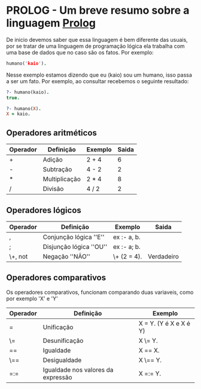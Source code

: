 
# PROLOG - Um breve resumo sobre a linguagem [Prolog](https://en.wikipedia.org/wiki/Prolog)

De inicio devemos saber que essa  linguagem é bem diferente das usuais, por se tratar de uma linguagem de programação lógica ela trabalha com uma base de dados que no caso são os fatos. Por exemplo:
```prolog
humano('kaio').
```
Nesse exemplo estamos dizendo que eu (kaio) sou um humano, isso passa a ser um fato. Por exemplo, ao consultar recebemos o seguinte resultado:
```prolog
?- humano(kaio).
true.

?- humano(X).
X = kaio.
```

## Operadores aritméticos


|Operador  |Definição              |Exemplo       | Saida      |
|----------|-----------------------|--------------|------------|
| +        |Adição                 | 2 + 4        | 6          |
| -        |Subtração              | 4 - 2        | 2          |
| *        |Multiplicação          | 2 * 4        | 8          |
| /        |Divisão                | 4 / 2        | 2          |

## Operadores lógicos

|Operador  |Definição              |Exemplo       | Saida      |
|----------|-----------------------|--------------|------------|
| ,        |Conjunção lógica ''E'' | ex :- a, b.  |            |
| ;        |Disjunção lógica ''OU''| ex :- a; b.  |            |
| \\+, not |Negação ''NÃO''        | \\+ (2 = 4). | Verdadeiro |

## Operadores comparativos

Os operadores comparativos, funcionam comparando duas variaveis, como por exemplo 'X' e 'Y'

|Operador |Definição                          |Exemplo                 |
|---------|-----------------------------------|------------------------|
| =       |Unificação                         | X = Y. (Y é X e X é Y) |
| \\=     |Desunificação                      | X \\= Y.               |
| ==      |Igualdade                          | X == X.                |
| \\==    |Desigualdade                       | X \\== Y.              |
| =:=     |Igualdade nos valores da expressão | X =:= Y.               |
